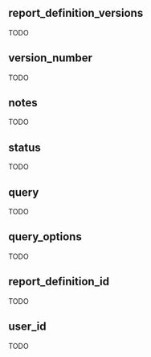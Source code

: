 ## report_definition_versions

TODO

## version_number

TODO

## notes

TODO

## status

TODO

## query

TODO

## query_options

TODO

## report_definition_id

TODO

## user_id

TODO

